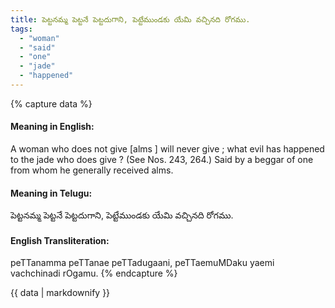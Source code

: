 ```yaml
---
title: పెట్టనమ్మ పెట్టనే పెట్టదుగాని, పెట్టేముండకు యేమి వచ్చినది రోగము.
tags:
  - "woman"
  - "said"
  - "one"
  - "jade"
  - "happened"
---
```


{% capture data %}
#### Meaning in English:
A woman who does not give [alms ] will never give ; what evil has happened to the jade who does give ?
(See Nos. 243, 264.)
Said by a beggar of one from whom he generally received alms.

#### Meaning in Telugu:
పెట్టనమ్మ పెట్టనే పెట్టదుగాని, పెట్టేముండకు యేమి వచ్చినది రోగము.

#### English Transliteration:
peTTanamma peTTanae peTTadugaani, peTTaemuMDaku yaemi vachchinadi rOgamu.
{% endcapture %}

{{ data | markdownify }}

